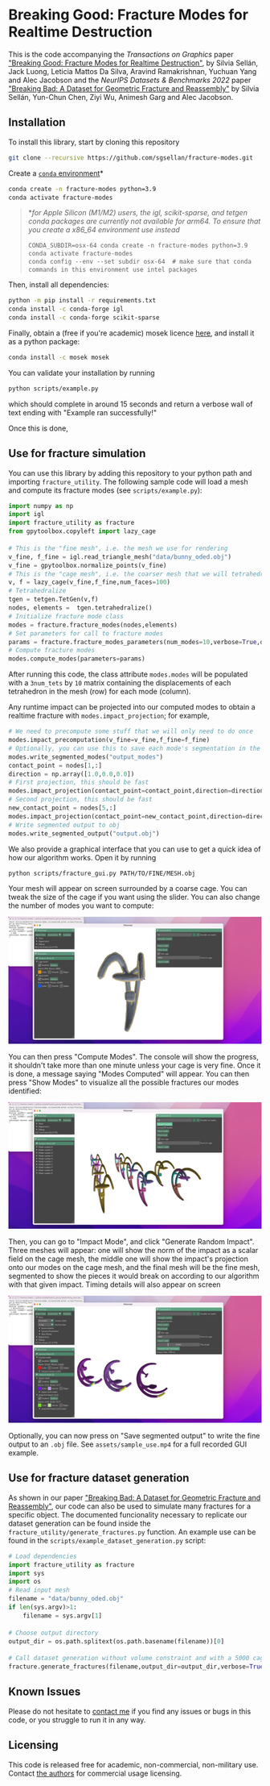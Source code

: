 # Breaking Good: Fracture Modes for Realtime Destruction

This is the code accompanying the *Transactions on Graphics* paper ["Breaking Good: Fracture Modes for Realtime Destruction"](https://www.silviasellan.com/pdf/papers/fracture-harmonics.pdf), by Silvia Sellán, Jack Luong, Leticia Mattos Da Silva,
Aravind Ramakrishnan, Yuchuan Yang and Alec Jacobson and the *NeurIPS Datasets & Benchmarks 2022* paper ["Breaking Bad: A Dataset for Geometric Fracture and Reassembly"](https://breaking-bad-dataset.github.io) by Silvia Sellán, Yun-Chun Chen, Ziyi Wu, Animesh Garg and Alec Jacobson.

## Installation

To install this library, start by cloning this repository 
```bash
git clone --recursive https://github.com/sgsellan/fracture-modes.git
```
Create a [`conda` environment](https://docs.conda.io/projects/conda/en/latest/index.html)\*
```bash
conda create -n fracture-modes python=3.9
conda activate fracture-modes
```
> \*_for Apple Silicon (M1/M2) users, the igl, scikit-sparse, and tetgen conda packages are currently not available for arm64. To ensure that you create a x86_64 environment use instead_
> ```
> CONDA_SUBDIR=osx-64 conda create -n fracture-modes python=3.9
> conda activate fracture-modes
> conda config --env --set subdir osx-64  # make sure that conda commands in this environment use intel packages
> ```

Then, install all dependencies:
```bash
python -m pip install -r requirements.txt
conda install -c conda-forge igl
conda install -c conda-forge scikit-sparse
```
Finally, obtain a (free if you're academic) mosek licence [here](https://www.mosek.com/products/academic-licenses/), and install it as a python package:
```bash
conda install -c mosek mosek
```

You can validate your installation by running 
```bash
python scripts/example.py
``` 
which should complete in around 15 seconds and return a verbose wall of text ending with "Example ran successfully!"

Once this is done, 

## Use for fracture simulation

You can use this library by adding this repository to your python path and importing `fracture_utility`. The following sample code will load a mesh and compute its fracture modes (see `scripts/example.py`):

```python
import numpy as np
import igl
import fracture_utility as fracture
from gpytoolbox.copyleft import lazy_cage

# This is the "fine mesh", i.e. the mesh we use for rendering
v_fine, f_fine = igl.read_triangle_mesh("data/bunny_oded.obj")
v_fine = gpytoolbox.normalize_points(v_fine)
# This is the "cage mesh", i.e. the coarser mesh that we will tetrahedralize and use for the physical simulation
v, f = lazy_cage(v_fine,f_fine,num_faces=100)
# Tetrahedralize
tgen = tetgen.TetGen(v,f)
nodes, elements =  tgen.tetrahedralize()
# Initialize fracture mode class
modes = fracture.fracture_modes(nodes,elements) 
# Set parameters for call to fracture modes
params = fracture.fracture_modes_parameters(num_modes=10,verbose=True,d=3)
# Compute fracture modes
modes.compute_modes(parameters=params)
```

After running this code, the class attribute `modes.modes` will be populated with a `3num_tets` by `10` matrix containing the displacements of each tetrahedron in the mesh (row) for each mode (column).

Any runtime impact can be projected into our computed modes to obtain a realtime fracture with `modes.impact_projection`; for example, 
```python
# We need to precompute some stuff that we will only need to do once
modes.impact_precomputation(v_fine=v_fine,f_fine=f_fine)
# Optionally, you can use this to save each mode's segmentation in the current directory
modes.write_segmented_modes("output_modes")
contact_point = nodes[1,:]
direction = np.array([1.0,0.0,0.0])
# First projection, this should be fast
modes.impact_projection(contact_point=contact_point,direction=direction)
# Second projection, this should be fast
new_contact_point = nodes[5,:]
modes.impact_projection(contact_point=new_contact_point,direction=direction)
# Write segmented output to obj
modes.write_segmented_output("output.obj")
```

We also provide a graphical interface that you can use to get a quick idea of how our algorithm works. Open it by running 
```bash
python scripts/fracture_gui.py PATH/TO/FINE/MESH.obj
```
Your mesh will appear on screen surrounded by a coarse cage. You can tweak the size of the cage if you want using the slider. You can also change the number of modes you want to compute:

![](assets/screencap1.png)

You can then press "Compute Modes". The console will show the progress, it shouldn't take more than one minute unless your cage is very fine. Once it is done, a message saying "Modes Computed" will appear. You can then press "Show Modes" to visualize all the possible fractures our modes identified:

![](assets/screencap2.png)

Then, you can go to "Impact Mode", and click "Generate Random Impact". Three meshes will appear: one will show the norm of the impact as a scalar field on the cage mesh, the middle one will show the impact's projection onto our modes on the cage mesh, and the final mesh will be the fine mesh, segmented to show the pieces it would break on according to our algorithm with that given impact. Timing details will also appear on screen

![](assets/screencap3.png)

Optionally, you can now press on "Save segmented output" to write the fine output to an `.obj` file. See `assets/sample_use.mp4` for a full recorded GUI example.

<!----><a name="dataset"></a>
## Use for fracture dataset generation

As shown in our paper ["Breaking Bad: A Dataset for Geometric Fracture and Reassembly"](https://breaking-bad-dataset.github.io), our code can also be used to simulate many fractures for a specific object. The documented funcionality necessary to replicate our dataset generation can be found inside the `fracture_utility/generate_fractures.py` function. An example use can be found in the `scripts/example_dataset_generation.py` script:

```python
# Load dependencies
import fracture_utility as fracture
import sys
import os
# Read input mesh
filename = "data/bunny_oded.obj"
if len(sys.argv)>1:
    filename = sys.argv[1]

# Choose output directory
output_dir = os.path.splitext(os.path.basename(filename))[0]

# Call dataset generation without volume constraint and with a 5000 cage size.
fracture.generate_fractures(filename,output_dir=output_dir,verbose=True,compressed=False,cage_size=5000,volume_constraint=0.00)
```


## Known Issues

Please do not hesitate to [contact me](sgsellan@cs.toronto.edu) if you find any issues or bugs in this code, or you struggle to run it in any way.

## Licensing

This code is released free for academic, non-commercial, non-military use. Contact [the authors](mailto:sgsellan@cs.toronto.edu) for commercial usage licensing.
